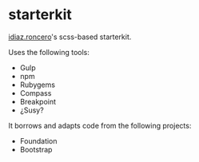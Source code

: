 # starterkit

[idiaz.roncero](http://idiazroncero.com)'s scss-based starterkit.

Uses the following tools:

- Gulp
- npm
- Rubygems
- Compass
- Breakpoint
- ¿Susy?

It borrows and adapts code from the following projects:

- Foundation
- Bootstrap